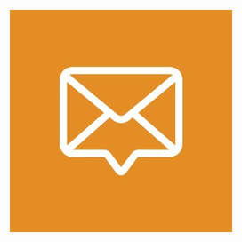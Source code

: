<p align="center"><a href="https://cuponizado.com" target="_blank"><img src="https://github.com/cuponizado/.github/blob/main/docs/images/Ziqk4Qgu_400x400.jpg?raw=true" width="400"></a></p>
